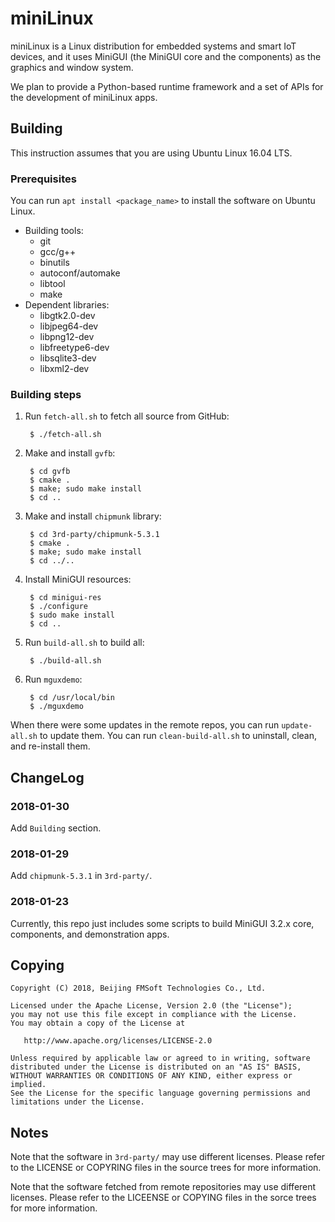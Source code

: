 # miniLinux

miniLinux is a Linux distribution for embedded systems and smart IoT devices, 
and it uses MiniGUI (the MiniGUI core and the components) as the graphics and
window system.

We plan to provide a Python-based runtime framework and a set of APIs 
for the development of miniLinux apps.

## Building

This instruction assumes that you are using Ubuntu Linux 16.04 LTS.

### Prerequisites

You can run `apt install <package_name>` to install the software on Ubuntu Linux.

  * Building tools:
    * git
    * gcc/g++
    * binutils
    * autoconf/automake
    * libtool
    * make
 * Dependent libraries:
    * libgtk2.0-dev
    * libjpeg64-dev
    * libpng12-dev
    * libfreetype6-dev
    * libsqlite3-dev
    * libxml2-dev

### Building steps

1. Run `fetch-all.sh` to fetch all source from GitHub:

        $ ./fetch-all.sh

2. Make and install `gvfb`:

        $ cd gvfb
        $ cmake .
        $ make; sudo make install
        $ cd ..

3. Make and install `chipmunk` library:

        $ cd 3rd-party/chipmunk-5.3.1
        $ cmake .
        $ make; sudo make install
        $ cd ../..

4. Install MiniGUI resources:

        $ cd minigui-res
        $ ./configure
        $ sudo make install
        $ cd ..

5. Run `build-all.sh` to build all:

        $ ./build-all.sh

6. Run `mguxdemo`:

        $ cd /usr/local/bin
        $ ./mguxdemo

When there were some updates in the remote repos, you can run `update-all.sh` to
update them. You can run `clean-build-all.sh` to uninstall, clean, 
and re-install them.

## ChangeLog

### 2018-01-30

Add `Building` section.

### 2018-01-29

Add `chipmunk-5.3.1` in `3rd-party/`.

### 2018-01-23

Currently, this repo just includes some scripts to build MiniGUI 3.2.x
core, components, and demonstration apps.

## Copying

    Copyright (C) 2018, Beijing FMSoft Technologies Co., Ltd.

    Licensed under the Apache License, Version 2.0 (the "License");
    you may not use this file except in compliance with the License.
    You may obtain a copy of the License at

       http://www.apache.org/licenses/LICENSE-2.0

    Unless required by applicable law or agreed to in writing, software
    distributed under the License is distributed on an "AS IS" BASIS,
    WITHOUT WARRANTIES OR CONDITIONS OF ANY KIND, either express or implied.
    See the License for the specific language governing permissions and
    limitations under the License.

## Notes

Note that the software in `3rd-party/` may use different licenses. 
Please refer to the LICENSE or COPYRING files in the source trees for more 
information.

Note that the software fetched from remote repositories may use different
licenses.  Please refer to the LICEENSE or COPYING files in the sorce trees
for more information.


